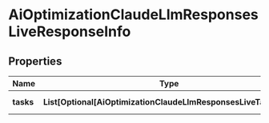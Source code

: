# AiOptimizationClaudeLlmResponsesLiveResponseInfo


## Properties

| Name | Type | Description | Notes |
|------------ | ------------- | ------------- | -------------|
**tasks** | **List[Optional[AiOptimizationClaudeLlmResponsesLiveTaskInfo]]** | array of tasks |[optional]|